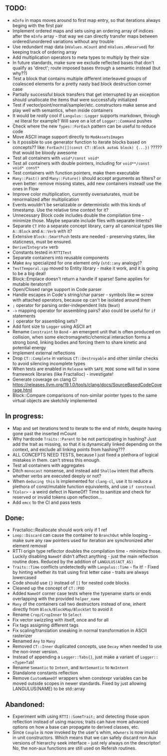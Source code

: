 ﻿## TODO:
- `mInfo` in maps moves around to first map entry, so that iterations always beging with the first pair
- Implement ordered maps and sets using an ordering array of indices after the `mInfo` array - that way we can directly transfer maps between ordered/unordered variations without any trouble
- Use redundant map data (`mValues.mCount` and `mValues.mReserved`) for keeping track of ordering array
- Add multiplication operators to meta types to multiply by their size
- In future standards, make sure we exclude reflected bases that don't qualify as 'direct'; route imposed bases through a semantic instead (but why??)
- Test a block that contains multiple different interleaved groups of coalesced elements for a pretty nasty bad block destruction corner case
- Partially successful block transfers that get interrupted by an exception should unallocate the items that were successfully initialized
- Test if vector/point/normal/sampler/etc. constructors make sense and play well with semantics, when inside containers
- It would be _really_ cool if `Langulus::Logger` supports markdown, through `_md` literal for example? Will save on a lot of `Logger::Command` pushes
- Check where the new `Types::ForEach` pattern can be useful to reduce code
- Move ASCII image support directly to `ModAssetsImages`
- Is it possible to use generator function to iterate blocks based on concepts?? like: `ForEach([](const CT::Block auto& block) {...})` ????? that would be bloody awesome
- Test all containers with `void*/const void*`
- Test all containers with double pointers, including for `void**/const void* const*`
- Test containers with function pointers, make them executable
- `Many::Past()` and `Many::Future()` should accept arguments as filters? or even better: remove missing states, add new containers instead! use the ones in Flow
- Improve color multiplication, currently oversaturates, must be renormalized after multiplication
- Events wouldn't be serializable or deterministic with this kinds of timestamp. Use the relative time context for it?
- Unnecessary Block code includes double the compilation time - minimize those. Maybe separate include files with separate intents?
- Separate `CT` into a separate concept library, carry all canonical types like `A::Block` and `A::Verb` with it?
- Extensive `Block::SmartPush` tests are needed - preserving states, like staticness, must be ensured.
- `Derive`/`Integrate` verb
- Constants tested in `RTTITest`
- Separate containers into reusable components
- Make `Any` specialized for one element only (`std::any` analogy)?
- `TestTemporal.cpp` moved to Entity library - make it work, and it is going to be a big deal!
- Block::Emplace doesn't return a handle if sparse! Same applies for mutable iterators!!!
- Open/Closed range support in Code parser
- Handle escapes in Code's string/char parser - symbols like ∞ screw with attached operators, because op can't be isolated around them
- `;` operator for parsing order-independent lists (`Neat`)
- `->` mapping operator for assembling pairs? also could be useful for `if` statements
- `|` operator for assembling sets?
- Add font size to `Logger` using ASCII art
- Rename `Constraint` to `Bond` - an emergent unit that is often produced on collision, when some electromagnetic/chemical interaction forms a strong bond, linking bodies and forcing them to share kinetic and potential energy
- Implement external reflections
- Drop `CT::Complete` in various `CT::Destroyable` and other similar checks to avoid silencing incomplete types
- When tests are enabled in `Release` with `SAFE_MODE` some will fail in some framework libraries (like Fractalloc) - investigate!
- Generate coverage on clang CI https://releases.llvm.org/19.1.0/tools/clang/docs/SourceBasedCodeCoverage.html
- Block::Compare comparisons of non-similar pointer types to the same virtual objects are sketchily implemented

## In progress:
- Map and set iterations tend to iterate to the end of mInfo, despite having gone past the inserted mCount
- Why hardcode `Traits::Parent` to be not participating in hashing? Just add the trait as missing, so that it is dynamically linked depending on the context, and exclude all linking points from hashing???
- ALL CONCEPTS NEED TESTS, because I just fixed a plethora of logical mistakes in them. can't stress this enough.
- Test all containers with aggregates
- Ditch `monocast` nonsense, and instead add `Shallow` intent that affects whether verbs are executed deeply or not?
- When `deducing this` is implemented for `clang-cl`, use it to reduce a plethora of const/mutable function equivalents, and use `if consteval`
- `TColor>` - a weird defect in NameOf? Time to sanitize and check for reserved or invalid tokens upon reflection...
- Add `emcc` to the CI and pass tests

## Done:
- Fractalloc::Reallocate should work only if 1 ref
- `Loop::Discard` can cause the container to `BranchOut` while looping - make sure any raw pointers used for iteration are synchronized after element removal
- RTTI origin type reflector doubles the compilation time - minimize those. Luckily disabling `NameOf` didn't affect anything - just the main reflection routine does. Reduced by the addition of `LANGULUS(ACT_AS)`
- `Traits::Time` conflicts undetectedly with `Langulus::Time` - fix it! - Fixed by hinting whether its trait using first letter case - traits are always lowercased
- Code should use `{}` instead of `[]` for nested code blocks
- Cleaned up the concept of `CT::POD`
- Added `NameOf` corner case tests where the typename starts or ends overlapping with the provided `helper_name`
- `Many` of the containers call two destructors instead of one, inherit directly from `Block/BlockMap/BlockSet` to avoid it
- Rename `Crop/CropInner` to `Select`
- Fix vector swizzling with itself, once and for all
- Fix tags assigning different tags
- Fix scaling/translation sneaking in normal transformation in ASCII rasterizer
- Renamed `Any` to `Many`
- Removed `CT::Inner` duplicated concepts, use `Decay` when needed to use the non-inner version.
- Instead of appending a `Logger::Tabs{}`, just make a variant of `Logger::<Type>Tab`!
- Rename `Semantic` to `Intent`, and `NotSemantic` to `NoIntent`
- Standalone constants reflection
- Remove `CustomNameOf` wrappers when constexpr variables can be moved outside scopes in newer standards. Fixed by just allowing LANGULUS(NAME) to be std::array

## Abandoned:
- Experiment with using `RTTI::SomeTrait;` and detecting those upon reflection instead of using macros; traits can have more advanced options on how a base can propagate to derived classes, etc.
- Since `Couple` is now invoked by the user's whim, `mOwners` is now invalid in unit constructors. Which means that we can safely discard non Aux versions of hierarchy seek interface - just rely always on the descriptor! No, the non-aux functions are still used on Refersh routines.
